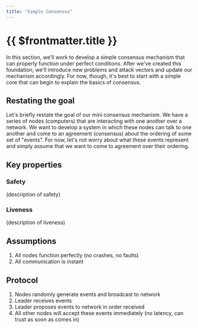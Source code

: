 ```yaml
---
title: "Simple Consensus"
---
```


# {{ $frontmatter.title }}

In this section, we'll work to develop a simple consensus mechanism that can properly function under perfect conditions. After we've created this foundation, we'll introduce new problems and attack vectors and update our mechanism accordingly. For now, though, it's best to start with a simple core that can begin to explain the basics of consensus.

## Restating the goal

Let's briefly restate the goal of our mini consensus mechanism. We have a series of nodes (computers) that are interacting with one another over a network. We want to develop a system in which these nodes can talk to one another and come to an agreement (consensus) about the ordering of some set of "events". For now, let's not worry about what these events represent and simply assume that we want to come to agreement over their ordering.

## Key properties

### Safety

(description of safety)

### Liveness

(description of liveness)

## Assumptions

1. All nodes function perfectly (no crashes, no faults)
2. All communication is instant

## Protocol

1. Nodes randomly generate events and broadcast to network
2. Leader receives events
3. Leader proposes events to network in order received
4. All other nodes will accept these events immediately (no latency, can trust as soon as comes in)